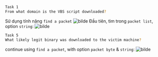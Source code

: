```bash
Task 1
From what domain is the VBS script downloaded?
```
Sử dụng tính năng  `find a packet` ![bilde](https://github.com/user-attachments/assets/70dff075-1b76-4ba5-8509-49e03c06617b)
Đầu tiên, tìm trong `packet list`, option `string`:
![bilde](https://github.com/user-attachments/assets/f5604590-2dee-4e79-9021-06703e9419e2)

```bash
Task 5
What likely legit binary was downloaded to the victim machine?
```
continue using `find a packet`, with option `packet byte` & `string`:
![bilde](https://github.com/user-attachments/assets/66e9c0ee-640b-406a-a0cd-5f794febf096)

